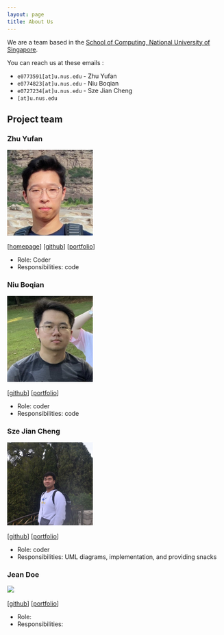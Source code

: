 ```yaml
---
layout: page
title: About Us
---
```


We are a team based in the [School of Computing, National University of Singapore](http://www.comp.nus.edu.sg).

You can reach us at these emails :
* `e0773591[at]u.nus.edu` - Zhu Yufan
* `e0774823[at]u.nus.edu` - Niu Boqian
* `e0727234[at]u.nus.edu` - Sze Jian Cheng
* `[at]u.nus.edu`

## Project team

### Zhu Yufan

<img src="images/yufannnn.png" width="200px">

[[homepage](https://blog.zyf.ninja/)]
[[github](https://github.com/Yufannnn)]
[[portfolio](team/yufannnn.md)]

* Role: Coder
* Responsibilities: code

### Niu Boqian

<img src="images/nbqian.png" width="200px">

[[github](https://github.com/NBQian)]
[[portfolio](team/johndoe.md)]

* Role: coder
* Responsibilities: code

### Sze Jian Cheng

<img src="images/JC.png" width="200px">

[[github](http://github.com/szejiancheng)] [[portfolio](https://github.com/szejiancheng?tab=repositories)]

* Role: coder
* Responsibilities: UML diagrams, implementation, and providing snacks

### Jean Doe

<img src="images/johndoe.png" width="200px">

[[github](http://github.com/johndoe)]
[[portfolio](team/johndoe.md)]

* Role: 
* Responsibilities: 
